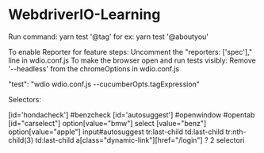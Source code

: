 # WebdriverIO-Learning

Run command: yarn test '@tag'
for ex: yarn test '@aboutyou'

To enable Reporter for feature steps: Uncomment the "reporters: ['spec']," line in wdio.conf.js
To make the browser open and run tests visibly: Remove '--headless' from the chromeOptions in wdio.conf.js

"test": "wdio wdio.conf.js --cucumberOpts.tagExpression"

Selectors:

[id='hondacheck']
#benzcheck
[id='autosuggest']
#openwindow
#opentab
[id="carselect"]
option[value="bmw"]
select [value="benz"]
option[value="apple"]
input#autosuggest
tr:last-child td:last-child
tr:nth-child(3) td:last-child
a[class="dynamic-link"][href="/login"] ? 2 selectori
